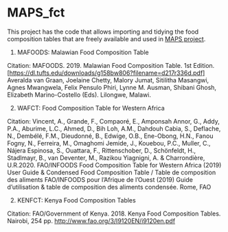 # MAPS_fct

This project has the code that allows importing and tidying the food composition tables that are freely available and used in [MAPS project](https://micronutrient.support/). 

1) MAFOODS: Malawian Food Composition Table

Citation: MAFOODS. 2019. Malawian Food Composition Table. 1st Edition. [https://dl.tufts.edu/downloads/g158bw806?filename=d217r336d.pdf] Averalda van Graan, Joelaine Chetty, Malory Jumat, Sitilitha Masangwi, Agnes Mwangwela, Felix Pensulo Phiri, Lynne M. Ausman, Shibani Ghosh, Elizabeth Marino-Costello (Eds). Lilongwe, Malawi.

2) WAFCT: Food Composition Table for Western Africa

Citation: Vincent, A., Grande, F., Compaoré, E., Amponsah Annor, G., Addy, P.A., Aburime, L.C., Ahmed, D., Bih Loh, A.M., Dahdouh Cabia, S., Deflache, N., Dembélé, F.M., Dieudonné, B., Edwige, O.B., Ene-Obong, H.N., Fanou Fogny, N., Ferreira, M., Omaghomi Jemide, J., Kouebou, P.C., Muller, C.,
Nájera Espinosa, S., Ouattara, F., Rittenschober, D., Schönfeldt, H., Stadlmayr, B., van Deventer, M., Razikou Yiagnigni, A. & Charrondière, U.R.2020. FAO/INFOODS Food Composition Table for Western Africa (2019) User Guide & Condensed Food Composition Table / Table de composition des aliments FAO/INFOODS pour l’Afrique de l’Ouest (2019) Guide d’utilisation & table de composition des aliments condensée. Rome, FAO

2) KENFCT: Kenya Food Composition Tables

Citation: FAO/Government of Kenya. 2018. Kenya Food Composition Tables. Nairobi, 254 pp. http://www.fao.org/3/I9120EN/i9120en.pdf
